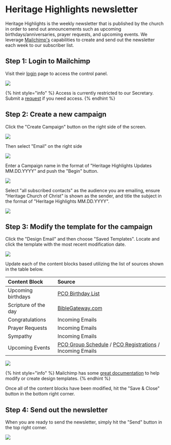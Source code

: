 # Heritage Highlights newsletter

Heritage Highlights is the weekly newsletter that is published by the church in order to send out announcements such as upcoming birthdays/anniversaries, prayer requests, and upcoming events. We leverage [Mailchimp's](../vendor-management/mailchimp.md) capabilities to create and send out the newsletter each week to our subscriber list.

## Step 1: Login to Mailchimp

Visit their [login](https://login.mailchimp.com/) page to access the control panel.

![](../.gitbook/assets/image%20%2812%29.png)

{% hint style="info" %}
Access is currently restricted to our Secretary. Submit a [request](https://docs.google.com/forms/d/e/1FAIpQLScqt1RndHEA3udGeOoMNzDoettr30-P1vTEHm3RkEbdn_1EOQ/viewform?usp=pp_url&entry.74352180=Mailchimp) if you need access.
{% endhint %}

## Step 2: Create a new campaign

Click the "Create Campaign" button on the right side of the screen.

![](../.gitbook/assets/image%20%287%29.png)

Then select "Email" on the right side

![](../.gitbook/assets/image%20%282%29.png)

Enter a Campaign name in the format of "Heritage Highlights Updates MM.DD.YYYY" and push the "Begin" button.

![](../.gitbook/assets/image%20%283%29.png)

Select "all subscribed contacts" as the audience you are emailing, ensure "Heritage Church of Christ" is shown as the sender, and title the subject in the format of "Heritage Highlights MM.DD.YYYY".

![](../.gitbook/assets/image%20%281%29.png)

## Step 3: Modify the template for the campaign

Click the "Design Email" and then choose "Saved Templates". Locate and click the template with the most recent modification date.

![](../.gitbook/assets/image%20%2810%29.png)

Update each of the content blocks based utilizing the list of sources shown in the table below. 

| Content Block | Source |
| :--- | :--- |
| Upcoming birthdays | [PCO Birthday List](https://people.planningcenteronline.com/lists/848679) |
| Scripture of the day | [BibleGateway.com](https://www.biblegateway.com/) |
| Congratulations | Incoming Emails |
| Prayer Requests | Incoming Emails |
| Sympathy | Incoming Emails |
| Upcoming Events | [PCO Group Schedule](https://groups.planningcenteronline.com/events?group_type=&=) / [PCO Registrations](https://registrations.planningcenteronline.com/) / Incoming Emails |

![](../.gitbook/assets/image.png)

{% hint style="info" %}
Mailchimp has some [great documentation](https://mailchimp.com/help/templates/) to help modify or create design templates. 
{% endhint %}

Once all of the content blocks have been modified, hit the "Save & Close" button in the bottom right corner.

## Step 4: Send out the newsletter 

When you are ready to send the newsletter, simply hit the "Send" button in the top right corner.

![](../.gitbook/assets/image%20%2813%29.png)

